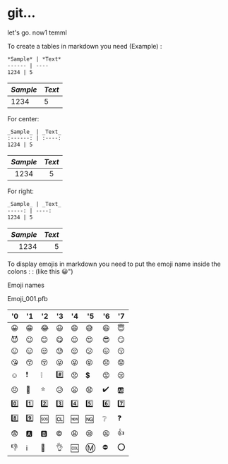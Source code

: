 # git...
let's go. now1 temml

To create a tables in markdown you need (Example) :
````markdown
*Sample* | *Text*
------ | ----
1234 | 5
````

_Sample_ | _Text_
------ | ----
1234 | 5

For center:
````markdown
_Sample_ | _Text_
:------: | :----:
1234 | 5
````

_Sample_ | _Text_
:------: | :----:
1234 | 5

For right:
````markdown
_Sample_ | _Text_
-----: | ----:
1234 | 5
````

_Sample_ | _Text_
------: | ----:
1234 | 5

To display emojis in markdown you need to put the emoji name inside the colons \: \: (like this :grinning:")

Emoji names

Emoji_001.pfb

\'0 | \'1 | \'2 | \'3 | \'4 | \'5 | \'6 | \'7 |
--- | --- | --- | --- | --- | ---| ---|-|
:grinning: | :grin: | :joy: | :smiley: | :smile: | :sweat_smile: | :laughing: | :innocent: |
:smiling_imp:|:wink:| :blush: | :yum: | :relieved:| :heart_eyes: | :sunglasses: | :smirk: |
:neutral_face: | :expressionless: | :unamused: | :sweat: | :pensive: | :confused: | :confounded: | :kissing:|
:kissing_heart: | :kissing_smiling_eyes: | :kissing_closed_eyes: | :stuck_out_tongue:| :stuck_out_tongue_winking_eye:| :stuck_out_tongue_closed_eyes:| :disappointed:| :worried: |
:relaxed: | :exclamation: | :grey_exclamation: |:hash:| :angry: | :heavy_dollar_sign: | :rage: | :cry: | 
:persevere:| :triumph: | :star: | :disappointed_relieved: | :frowning: | :anguished: | :heavy_check_mark: | :ab: |
:zero: | :one: |:two:| :three: | :four: | :five: | :six: | :seven: |
:eight: | :nine: | :sos: | :cl: | :new: | :ng:| :grey_question: | :question: |
:fearful: | :a: | :b: | :copyright: | :weary: | :sleepy: |:tired_face: | :+1: |
:-1: | :information_source: | :grimacing: | :ok_hand: | :cool: | :m: | :no_entry: | :o:|
